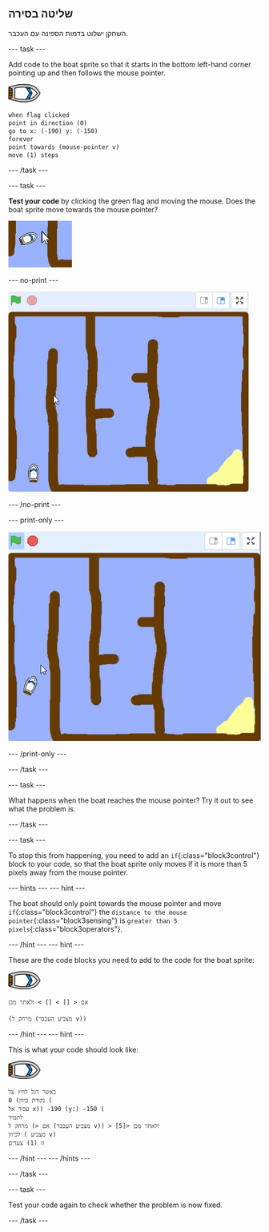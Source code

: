 ## שליטה בסירה

השחקן ישלוט בדמות הספינה עם העכבר.

\--- task \---

Add code to the boat sprite so that it starts in the bottom left-hand corner pointing up and then follows the mouse pointer.

![boat-sprite](images/boat_resize.png)

```blocks3
when flag clicked
point in direction (0)
go to x: (-190) y: (-150)
forever
point towards (mouse-pointer v)
move (1) steps
```

\--- /task \---

\--- task \---

**Test your code** by clicking the green flag and moving the mouse. Does the boat sprite move towards the mouse pointer?

![screenshot](images/boat-mouse.png)

\--- no-print \---

![screenshot](images/boat-pointer-test-anim.gif)

\--- /no-print \---

\--- print-only \---

![screenshot](images/boat-pointer-test-anim.png)

\--- /print-only \---

\--- /task \---

\--- task \---

What happens when the boat reaches the mouse pointer? Try it out to see what the problem is.

\--- /task \---

\--- task \---

To stop this from happening, you need to add an `if`{:class="block3control"} block to your code, so that the boat sprite only moves if it is more than 5 pixels away from the mouse pointer.

\--- hints \--- \--- hint \---

The boat should only point towards the mouse pointer and move `if`{:class="block3control"} the `distance to the mouse pointer`{:class="block3sensing"} is `greater than 5 pixels`{:class="block3operators"}.

\--- /hint \--- \--- hint \---

These are the code blocks you need to add to the code for the boat sprite:

![boat-sprite](images/boat_resize.png)

```blocks3
אם < [] > [] > ולאחר מכן

(מרחק ל (מצביע העכבר v))
```

\--- /hint \--- \--- hint \---

This is what your code should look like:

![boat-sprite](images/boat_resize.png)

```blocks3
כאשר דגל לחץ על
נקודת כיוון) 0 (
עבור אל x)) -190 (y:) -150 (
לתמיד
אם <) מרחק ל (מצביע העכבר v)) > [5]> ולאחר מכן
לכיוון ( מצביע v)
זז (1) צעדים
```

\--- /hint \--- \--- /hints \---

\--- /task \---

\--- task \---

Test your code again to check whether the problem is now fixed.

\--- /task \---